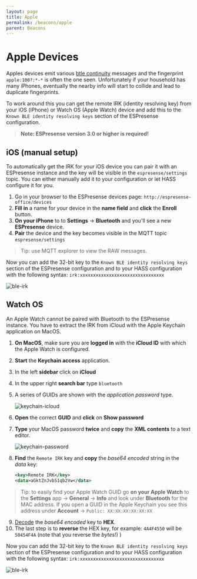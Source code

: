 ```yaml
---
layout: page
title: Apple
permalink: /beacons/apple
parent: Beacons
---
```


# Apple Devices

Apples devices emit various [btle continuity](https://github.com/furiousMAC/continuity) messages and the fingerprint `apple:100?:*-*` is often the one seen. Unfortunately if your household has many iPhones, eventually the nearby info will start to collide and lead to duplicate fingerprints.

To work around this you can get the remote IRK (identity resolving key) from your iOS (iPhone) or Watch OS (Apple Watch) device and add this to the `Known BLE identity resolving keys` section of the ESPresense configuration.

> **Note: ESPresense version 3.0 or higher is required!**

## iOS (manual setup)

To automatically get the IRK for your iOS device you can pair it with an ESPresense instance and the key will be visible in the `espresense/settings` topic. You can either manually add it to your configuration or let HASS configure it for you.

1. Go in your browser to the ESPresense devices page: `http://espresense-office/devices`
2. **Fill in** a name for your device in the **name field** and **click** the **Enroll** button.
3. **On your iPhone** to to **Settings** -> **Bluetooth** and you'll see a new **ESPresense** device.
4. **Pair** the device and the key becomes visible in the MQTT topic `espresense/settings`

> Tip: use MQTT explorer to view the RAW messages.

Now you can add the 32-bit key to the `Known BLE identity resolving keys` section of the ESPresense configuration and to your HASS configuration with the following syntax: `irk:xxxxxxxxxxxxxxxxxxxxxxxxxxxxxxxx`

![ble-irk](../images/known_ble_irk.png)

## Watch OS

An Apple Watch cannot be paired with Bluetooth to the ESPresense instance. You have to extract the IRK from iCloud with the Apple Keychain application on MacOS.

1. **On MacOS**, make sure you are **logged in** with the **iCloud ID** with which the Apple Watch is configured.
2. **Start** the **Keychain access** application.
3. In the left **sidebar** click on **iCloud**
4. In the upper right **search bar** type `bluetooth`
5. A series of GUIDs are shown with the *application password* type.

    ![keychain-icloud](../images/keychain_icloud.png)

1. **Open** the correct **GUID** and **click** on **Show password**
2. **Type** your MacOS password **twice** and **copy** the **XML contents** to a text editor.

    ![keychain-password](../images/keychain_password.png)

3. **Find** the `Remote IRK` key and **copy** the *base64 encoded* string in the *data* key:

    ```xml
    <key>Remote IRK</key>
    <data>aGktZnJvbS1qb2Vw</data>
    ```

> Tip: to easily find your Apple Watch GUID go **on your Apple Watch** to the **Settings** app -> **General** -> **Info** and look under **Bluetooth** for the MAC address. If you open a GUID in the Apple Keychain you see this address under **Account** -> `Public: XX:XX:XX:XX:XX:XX`

9. [Decode](https://cryptii.com/pipes/base64-to-hex) the *base64 encoded* key to **HEX**.
10. The last step is to **reverse** the HEX key, for example: `4A4F4550` will be `50454F4A` (note that you reverse the *bytes*!) )

Now you can add the 32-bit key to the `Known BLE identity resolving keys` section of the ESPresense configuration and to your HASS configuration with the following syntax: `irk:xxxxxxxxxxxxxxxxxxxxxxxxxxxxxxxx`

![ble-irk](../images/known_ble_irk.png)
